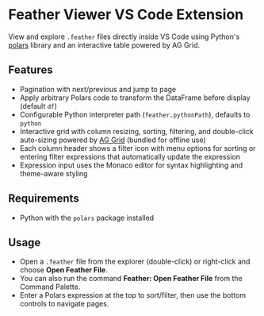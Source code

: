 # Feather Viewer VS Code Extension

View and explore `.feather` files directly inside VS Code using Python's [polars](https://www.pola.rs/) library and an interactive table powered by AG Grid.

## Features
- Pagination with next/previous and jump to page
- Apply arbitrary Polars code to transform the DataFrame before display (default `df`)
- Configurable Python interpreter path (`feather.pythonPath`), defaults to `python`
- Interactive grid with column resizing, sorting, filtering, and double-click auto-sizing powered by [AG Grid](https://www.ag-grid.com/) (bundled for offline use)
- Each column header shows a filter icon with menu options for sorting or entering filter expressions that automatically update the expression
- Expression input uses the Monaco editor for syntax highlighting and theme-aware styling

## Requirements
- Python with the `polars` package installed

## Usage
- Open a `.feather` file from the explorer (double-click) or right-click and choose **Open Feather File**.
- You can also run the command **Feather: Open Feather File** from the Command Palette.
- Enter a Polars expression at the top to sort/filter, then use the bottom controls to navigate pages.
